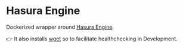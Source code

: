 # Hasura Engine

Dockerized wrapper around [Hasura Engine](https://hub.docker.com/r/hasura/graphql-engine).  

👉 It also installs [wget](https://www.gnu.org/software/wget/) so to facilitate healthchecking in Development.